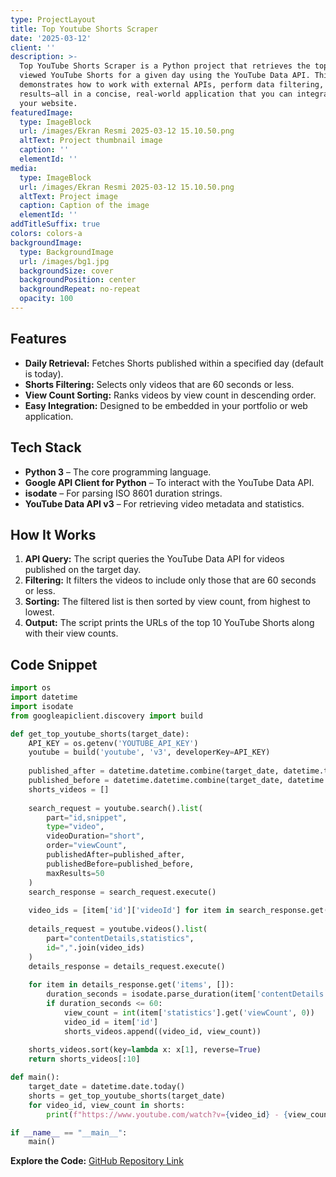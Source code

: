```yaml
---
type: ProjectLayout
title: Top Youtube Shorts Scraper
date: '2025-03-12'
client: ''
description: >-
  Top YouTube Shorts Scraper is a Python project that retrieves the top 10 most
  viewed YouTube Shorts for a given day using the YouTube Data API. This project
  demonstrates how to work with external APIs, perform data filtering, and sort
  results—all in a concise, real-world application that you can integrate into
  your website.
featuredImage:
  type: ImageBlock
  url: /images/Ekran Resmi 2025-03-12 15.10.50.png
  altText: Project thumbnail image
  caption: ''
  elementId: ''
media:
  type: ImageBlock
  url: /images/Ekran Resmi 2025-03-12 15.10.50.png
  altText: Project image
  caption: Caption of the image
  elementId: ''
addTitleSuffix: true
colors: colors-a
backgroundImage:
  type: BackgroundImage
  url: /images/bg1.jpg
  backgroundSize: cover
  backgroundPosition: center
  backgroundRepeat: no-repeat
  opacity: 100
---
```

## Features

*   **Daily Retrieval:** Fetches Shorts published within a specified day (default is today).
*   **Shorts Filtering:** Selects only videos that are 60 seconds or less.
*   **View Count Sorting:** Ranks videos by view count in descending order.
*   **Easy Integration:** Designed to be embedded in your portfolio or web application.

## Tech Stack

*   **Python 3** – The core programming language.
*   **Google API Client for Python** – To interact with the YouTube Data API.
*   **isodate** – For parsing ISO 8601 duration strings.
*   **YouTube Data API v3** – For retrieving video metadata and statistics.

## How It Works

1.  **API Query:** The script queries the YouTube Data API for videos published on the target day.
2.  **Filtering:** It filters the videos to include only those that are 60 seconds or less.
3.  **Sorting:** The filtered list is then sorted by view count, from highest to lowest.
4.  **Output:** The script prints the URLs of the top 10 YouTube Shorts along with their view counts.

## Code Snippet

```python
import os
import datetime
import isodate
from googleapiclient.discovery import build

def get_top_youtube_shorts(target_date):
    API_KEY = os.getenv('YOUTUBE_API_KEY')
    youtube = build('youtube', 'v3', developerKey=API_KEY)
    
    published_after = datetime.datetime.combine(target_date, datetime.time.min).isoformat("T") + "Z"
    published_before = datetime.datetime.combine(target_date, datetime.time.max).isoformat("T") + "Z"
    shorts_videos = []
    
    search_request = youtube.search().list(
        part="id,snippet",
        type="video",
        videoDuration="short",
        order="viewCount",
        publishedAfter=published_after,
        publishedBefore=published_before,
        maxResults=50
    )
    search_response = search_request.execute()
    
    video_ids = [item['id']['videoId'] for item in search_response.get('items', [])]
    
    details_request = youtube.videos().list(
        part="contentDetails,statistics",
        id=",".join(video_ids)
    )
    details_response = details_request.execute()
    
    for item in details_response.get('items', []):
        duration_seconds = isodate.parse_duration(item['contentDetails']['duration']).total_seconds()
        if duration_seconds <= 60:
            view_count = int(item['statistics'].get('viewCount', 0))
            video_id = item['id']
            shorts_videos.append((video_id, view_count))
    
    shorts_videos.sort(key=lambda x: x[1], reverse=True)
    return shorts_videos[:10]

def main():
    target_date = datetime.date.today()
    shorts = get_top_youtube_shorts(target_date)
    for video_id, view_count in shorts:
        print(f"https://www.youtube.com/watch?v={video_id} - {view_count} views")

if __name__ == "__main__":
    main()
```

**Explore the Code:** [GitHub Repository Link](https://github.com/salhhtp/yt_shorts_scraper)